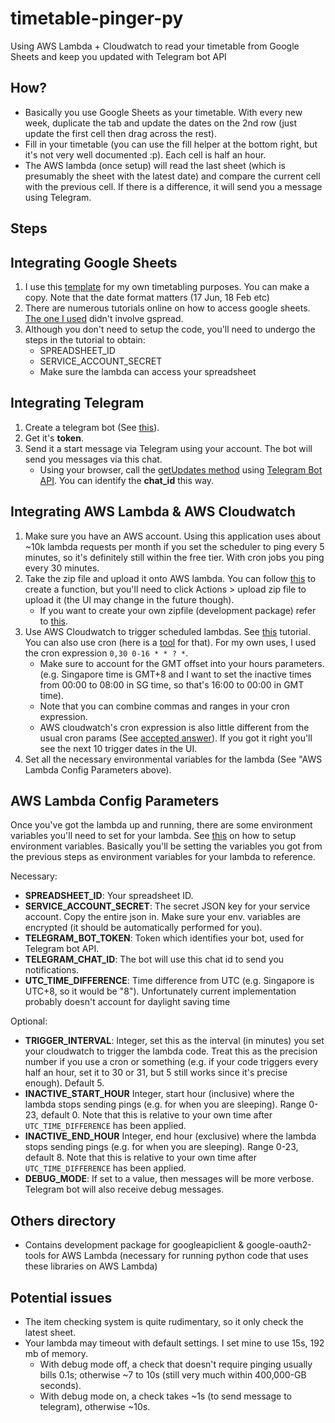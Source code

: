 # timetable-pinger-py

Using AWS Lambda + Cloudwatch to read your timetable from Google Sheets and keep you updated with Telegram bot API

## How?

* Basically you use Google Sheets as your  timetable. With every new week, duplicate the tab and update the dates on the 2nd row (just update the first cell then drag across the rest). 
* Fill in your timetable (you can use the fill helper at the bottom right, but it's not very well documented :p). Each cell is half an hour.
* The AWS lambda (once setup) will read the last sheet (which is presumably the sheet with the latest date) and compare the current cell with the previous cell. If there is a difference, it will send you a message using Telegram.

## Steps

## Integrating Google Sheets
1. I use this [template](https://docs.google.com/spreadsheets/d/15L7JJgl1YgaGM9b8nN6eNuTSHaSWa5_IQUya8mL9dXw/edit?usp=sharing) for my own timetabling purposes. You can make a copy. Note that the date format matters (17 Jun, 18 Feb etc)
2. There are numerous tutorials online on how to access google sheets. [The one I used](https://medium.com/@denisluiz/python-with-google-sheets-service-account-step-by-step-8f74c26ed28e) didn't involve gspread.
3. Although you don't need to setup the code, you'll need to undergo the steps in the tutorial to obtain:
    * SPREADSHEET_ID
    * SERVICE_ACCOUNT_SECRET
    * Make sure the lambda can access your spreadsheet

## Integrating Telegram
1. Create a telegram bot (See [this](https://core.telegram.org/bots)).
2. Get it's **token**.
3. Send it a start message via Telegram using your account. The bot will send you messages via this chat.
    * Using your browser, call the [getUpdates method](https://core.telegram.org/bots/api#getupdates) using [Telegram Bot API](https://core.telegram.org/bots/api#making-requests). You can identify the **chat_id** this way.

## Integrating AWS Lambda & AWS Cloudwatch
1. Make sure you have an AWS account. Using this application uses about ~10k lambda requests per month if you set the scheduler to ping every 5 minutes, so it's definitely still within the free tier. With cron jobs you ping every 30 minutes. 
2. Take the zip file and upload it onto AWS lambda. You can follow [this](https://docs.aws.amazon.com/lambda/latest/dg/getting-started-create-function.html) to create a function, but you'll need to click Actions > upload zip file to upload it (the UI may change in the future though).
    * If you want to create your own zipfile (development package) refer to [this](https://docs.aws.amazon.com/lambda/latest/dg/python-package.html#python-package-venv).
3. Use AWS Cloudwatch to trigger scheduled lambdas. See [this](https://docs.aws.amazon.com/AmazonCloudWatch/latest/events/RunLambdaSchedule.html) tutorial. You can also use cron (here is a [tool](https://crontab.guru/) for that). For my own uses, I used the cron expression `0,30 0-16 * * ? *`. 
   * Make sure to account for the GMT offset into your hours parameters. (e.g. Singapore time is GMT+8 and I want to set the inactive times from 00:00 to 08:00 in SG time, so that's 16:00 to 00:00 in GMT time). 
   * Note that you can combine commas and ranges in your cron expression.
   * AWS cloudwatch's cron expression is also little different from the usual cron params (See [accepted answer](https://stackoverflow.com/questions/59496652/aws-cloudwatch-rule-schedule-cron-expression-to-skip-2-hours-in-a-day)). If you got it right you'll see the next 10 trigger dates in the UI.
4. Set all the necessary environmental variables for the lambda (See "AWS Lambda Config Parameters above).

## AWS Lambda Config Parameters
Once you've got the lambda up and running, there are some environment variables you'll need to set for your lambda. See [this](https://docs.aws.amazon.com/lambda/latest/dg/configuration-envvars.html) on how to setup environment variables. Basically you'll be setting the variables you got from the previous steps as environment variables for your lambda to reference.

Necessary:
* **SPREADSHEET_ID**: Your spreadsheet ID.
* **SERVICE_ACCOUNT_SECRET**: The secret JSON key for your service account. Copy the entire json in. Make sure your env. variables are encrypted (it should be automatically performed for you).
* **TELEGRAM_BOT_TOKEN**: Token which identifies your bot, used for Telegram bot API.
* **TELEGRAM_CHAT_ID**: The bot will use this chat id to send you notifications.
* **UTC_TIME_DIFFERENCE**: Time difference from UTC (e.g. Singapore is UTC+8, so it would be "8"). Unfortunately current implementation probably doesn't account for daylight saving time

Optional:
* **TRIGGER_INTERVAL**: Integer, set this as the interval (in minutes) you set your cloudwatch to trigger the lambda code. Treat this as the precision number if you use a cron or something (e.g. if your code triggers every half an hour, set it to 30 or 31, but 5 still works since it's precise enough). Default 5.
* **INACTIVE_START_HOUR** Integer, start hour (inclusive) where the lambda stops sending pings (e.g. for when you are sleeping). Range 0-23, default 0. Note that this is relative to your own time after `UTC_TIME_DIFFERENCE` has been applied.
* **INACTIVE_END_HOUR** Integer, end hour (exclusive) where the lambda stops sending pings (e.g. for when you are sleeping). Range 0-23, default 8. Note that this is relative to your own time after `UTC_TIME_DIFFERENCE` has been applied.
* **DEBUG_MODE**: If set to a value, then messages will be more verbose. Telegram bot will also receive debug messages.


## Others directory
* Contains development package for googleapiclient & google-oauth2-tools for AWS Lambda (necessary for running python code that uses these libraries on AWS Lambda)

## Potential issues
* The item checking system is quite rudimentary, so it only check the latest sheet.
* Your lambda may timeout with default settings. I set mine to use 15s, 192 mb of memory.
    * With debug mode off, a check that doesn't require pinging usually bills 0.1s; otherwise ~7 to 10s (still very much within 400,000-GB seconds).
    * With debug mode on, a check takes ~1s (to send message to telegram), otherwise ~10s.
